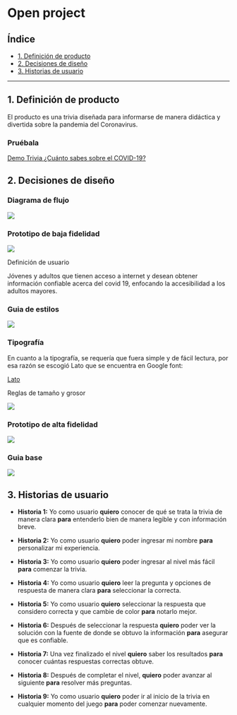 # Open project

## Índice

* [1. Definición de producto](#1-Definición-de-producto)
* [2. Decisiones de diseño](#2-Decisiones-de-diseño)
* [3. Historias de usuario](#3-Historias-de-usuario)

***

## 1. Definición de producto

El producto es una trivia diseñada para informarse de manera didáctica y divertida sobre la pandemia del Coronavirus.

### Pruébala

[Demo Trivia ¿Cuánto sabes sobre el COVID-19?](https://openproject-afd9c.web.app/)

## 2. Decisiones de diseño

### Diagrama de flujo 

<img src="https://github.com/LiRizo/fact-checker/blob/master/src/assets/image/Readme.md/diagramaDeFlujo.jpg">

###  Prototipo de baja fidelidad

<img src="https://github.com/pamelanancupil/fact-checker/blob/master/src/assets/image/Readme.md/prototipoDeBaja.JPG">

Definición de usuario

Jóvenes y adultos que tienen acceso a internet y desean obtener información confiable acerca del covid 19, enfocando la accesibilidad a los adultos mayores. 

###  Guia de estilos

<img src="https://github.com/LiRizo/fact-checker/blob/master/src/assets/image/Readme.md/guiaDeEstilo.JPG">

###  Tipografía 

En cuanto a la tipografía, se requería que fuera simple y de fácil lectura, por esa razón se escogió Lato que se encuentra en Google font:

[Lato](https://fonts.google.com/specimen/Lato)

Reglas de tamaño y grosor

<img src="https://github.com/LiRizo/fact-checker/blob/master/src/assets/image/Readme.md/guiaDeTipografia.JPG">

###  Prototipo de alta fidelidad

<img src="https://github.com/pamelanancupil/fact-checker/blob/master/src/assets/image/Readme.md/prototipoDeAltaFidelidadFinal.JPG">

### Guia base 

<img src="https://github.com/pamelanancupil/fact-checker/blob/master/src/assets/image/Readme.md/guiaDeEstiloBase.JPG">

## 3. Historias de usuario

* **Historia 1:**  Yo como usuario **quiero** conocer de qué se trata la trivia de manera clara **para** entenderlo bien de manera legible y con información breve.

* **Historia 2:**   Yo como usuario **quiero** poder ingresar mi nombre **para** personalizar mi experiencia.

* **Historia 3:**  Yo como usuario **quiero** poder ingresar al nivel más fácil **para** comenzar la trivia.

* **Historia 4:** Yo como usuario **quiero** leer la pregunta y opciones de respuesta de manera clara **para** seleccionar la correcta.

* **Historia 5:**  Yo como usuario **quiero** seleccionar la respuesta que considero correcta y que cambie de color **para** notarlo mejor.

* **Historia 6:**  Después de seleccionar la respuesta **quiero** poder ver la solución con la fuente de donde se obtuvo la información **para** asegurar que es confiable.

* **Historia 7:**  Una vez finalizado el nivel **quiero** saber los resultados **para** conocer cuántas respuestas correctas obtuve.

* **Historia 8:**  Después de completar el nivel, **quiero** poder avanzar al siguiente **para** resolver más preguntas.

* **Historia 9:**  Yo como usuario **quiero** poder ir al inicio de la trivia en cualquier momento del juego **para** poder comenzar nuevamente.

